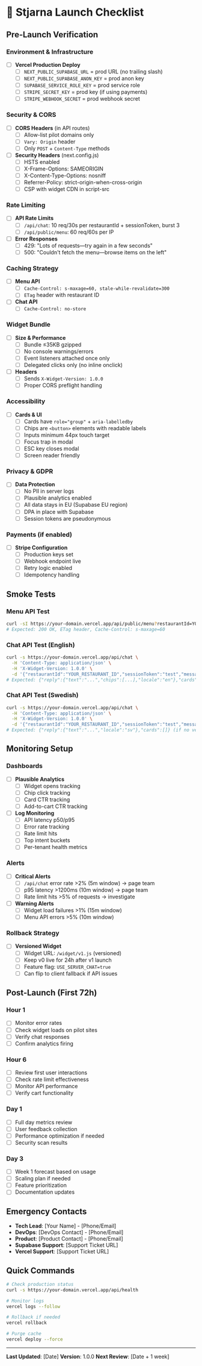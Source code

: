 # 🚀 Stjarna Launch Checklist

## Pre-Launch Verification

### Environment & Infrastructure
- [ ] **Vercel Production Deploy**
  - [ ] `NEXT_PUBLIC_SUPABASE_URL` = prod URL (no trailing slash)
  - [ ] `NEXT_PUBLIC_SUPABASE_ANON_KEY` = prod anon key
  - [ ] `SUPABASE_SERVICE_ROLE_KEY` = prod service role
  - [ ] `STRIPE_SECRET_KEY` = prod key (if using payments)
  - [ ] `STRIPE_WEBHOOK_SECRET` = prod webhook secret

### Security & CORS
- [ ] **CORS Headers** (in API routes)
  - [ ] Allow-list pilot domains only
  - [ ] `Vary: Origin` header
  - [ ] Only `POST` + `Content-Type` methods
- [ ] **Security Headers** (next.config.js)
  - [ ] HSTS enabled
  - [ ] X-Frame-Options: SAMEORIGIN
  - [ ] X-Content-Type-Options: nosniff
  - [ ] Referrer-Policy: strict-origin-when-cross-origin
  - [ ] CSP with widget CDN in script-src

### Rate Limiting
- [ ] **API Rate Limits**
  - [ ] `/api/chat`: 10 req/30s per restaurantId + sessionToken, burst 3
  - [ ] `/api/public/menu`: 60 req/60s per IP
- [ ] **Error Responses**
  - [ ] 429: "Lots of requests—try again in a few seconds"
  - [ ] 500: "Couldn't fetch the menu—browse items on the left"

### Caching Strategy
- [ ] **Menu API**
  - [ ] `Cache-Control: s-maxage=60, stale-while-revalidate=300`
  - [ ] `ETag` header with restaurant ID
- [ ] **Chat API**
  - [ ] `Cache-Control: no-store`

### Widget Bundle
- [ ] **Size & Performance**
  - [ ] Bundle ≤35KB gzipped
  - [ ] No console warnings/errors
  - [ ] Event listeners attached once only
  - [ ] Delegated clicks only (no inline onclick)
- [ ] **Headers**
  - [ ] Sends `X-Widget-Version: 1.0.0`
  - [ ] Proper CORS preflight handling

### Accessibility
- [ ] **Cards & UI**
  - [ ] Cards have `role="group"` + `aria-labelledby`
  - [ ] Chips are `<button>` elements with readable labels
  - [ ] Inputs minimum 44px touch target
  - [ ] Focus trap in modal
  - [ ] ESC key closes modal
  - [ ] Screen reader friendly

### Privacy & GDPR
- [ ] **Data Protection**
  - [ ] No PII in server logs
  - [ ] Plausible analytics enabled
  - [ ] All data stays in EU (Supabase EU region)
  - [ ] DPA in place with Supabase
  - [ ] Session tokens are pseudonymous

### Payments (if enabled)
- [ ] **Stripe Configuration**
  - [ ] Production keys set
  - [ ] Webhook endpoint live
  - [ ] Retry logic enabled
  - [ ] Idempotency handling

## Smoke Tests

### Menu API Test
```bash
curl -sI https://your-domain.vercel.app/api/public/menu?restaurantId=YOUR_RESTAURANT_ID
# Expected: 200 OK, ETag header, Cache-Control: s-maxage=60
```

### Chat API Test (English)
```bash
curl -s https://your-domain.vercel.app/api/chat \
  -H 'Content-Type: application/json' \
  -H 'X-Widget-Version: 1.0.0' \
  -d '{"restaurantId":"YOUR_RESTAURANT_ID","sessionToken":"test","message":"Italian dishes?"}'
# Expected: {"reply":{"text":"...","chips":[...],"locale":"en"},"cards":[...]}
```

### Chat API Test (Swedish)
```bash
curl -s https://your-domain.vercel.app/api/chat \
  -H 'Content-Type: application/json' \
  -H 'X-Widget-Version: 1.0.0' \
  -d '{"restaurantId":"YOUR_RESTAURANT_ID","sessionToken":"test","message":"Har ni veganska alternativ?"}'
# Expected: {"reply":{"text":"...","locale":"sv"},"cards":[]} (if no vegan items)
```

## Monitoring Setup

### Dashboards
- [ ] **Plausible Analytics**
  - [ ] Widget opens tracking
  - [ ] Chip click tracking
  - [ ] Card CTR tracking
  - [ ] Add-to-cart CTR tracking
- [ ] **Log Monitoring**
  - [ ] API latency p50/p95
  - [ ] Error rate tracking
  - [ ] Rate limit hits
  - [ ] Top intent buckets
  - [ ] Per-tenant health metrics

### Alerts
- [ ] **Critical Alerts**
  - [ ] `/api/chat` error rate >2% (5m window) → page team
  - [ ] p95 latency >1200ms (10m window) → page team
  - [ ] Rate limit hits >5% of requests → investigate
- [ ] **Warning Alerts**
  - [ ] Widget load failures >1% (15m window)
  - [ ] Menu API errors >5% (10m window)

### Rollback Strategy
- [ ] **Versioned Widget**
  - [ ] Widget URL: `/widget/v1.js` (versioned)
  - [ ] Keep v0 live for 24h after v1 launch
  - [ ] Feature flag: `USE_SERVER_CHAT=true`
  - [ ] Can flip to client fallback if API issues

## Post-Launch (First 72h)

### Hour 1
- [ ] Monitor error rates
- [ ] Check widget loads on pilot sites
- [ ] Verify chat responses
- [ ] Confirm analytics firing

### Hour 6
- [ ] Review first user interactions
- [ ] Check rate limit effectiveness
- [ ] Monitor API performance
- [ ] Verify cart functionality

### Day 1
- [ ] Full day metrics review
- [ ] User feedback collection
- [ ] Performance optimization if needed
- [ ] Security scan results

### Day 3
- [ ] Week 1 forecast based on usage
- [ ] Scaling plan if needed
- [ ] Feature prioritization
- [ ] Documentation updates

## Emergency Contacts

- **Tech Lead**: [Your Name] - [Phone/Email]
- **DevOps**: [DevOps Contact] - [Phone/Email]
- **Product**: [Product Contact] - [Phone/Email]
- **Supabase Support**: [Support Ticket URL]
- **Vercel Support**: [Support Ticket URL]

## Quick Commands

```bash
# Check production status
curl -s https://your-domain.vercel.app/api/health

# Monitor logs
vercel logs --follow

# Rollback if needed
vercel rollback

# Purge cache
vercel deploy --force
```

---

**Last Updated**: [Date]
**Version**: 1.0.0
**Next Review**: [Date + 1 week]
